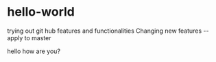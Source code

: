 # hello-world
trying out git hub features and functionalities
Changing new features -- apply to master


hello how are you?
